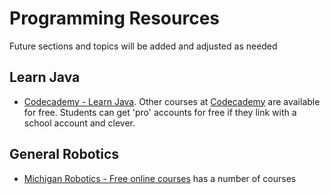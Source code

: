 # Programming Resources
Future sections and topics will be added and adjusted as needed

## Learn Java
- [Codecademy - Learn Java](https://www.codecademy.com/enrolled/courses/learn-java). Other courses at [Codecademy](www.codecademy.com) are available for free. Students can get 'pro' accounts for free if they link with a school account and clever.

## General Robotics
- [Michigan Robotics - Free online courses](https://robotics.umich.edu/academics/courses/online-courses/) has a number of courses
